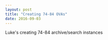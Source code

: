 ```yaml
---
layout: post
title: "Creating 74-84 OVAs"
date: 2016-09-03
---
```


Luke's creating 74-84 archive/search instances

